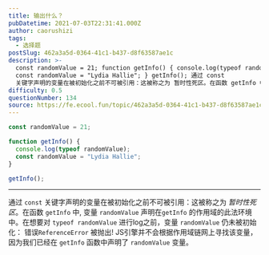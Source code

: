 ```yaml
---
title: 输出什么？
pubDatetime: 2021-07-03T22:31:41.000Z
author: caorushizi
tags:
  - 选择题
postSlug: 462a3a5d-0364-41c1-b437-d8f63587ae1c
description: >-
  const randomValue = 21; function getInfo() { console.log(typeof randomValue);
  const randomValue = "Lydia Hallie"; } getInfo(); 通过 const
  关键字声明的变量在被初始化之前不可被引用：这被称之为 暂时性死区。在函数 getInfo 中, 变量 randomValue 声
difficulty: 0.5
questionNumber: 134
source: https://fe.ecool.fun/topic/462a3a5d-0364-41c1-b437-d8f63587ae1c
---
```


```javascript
const randomValue = 21;

function getInfo() {
  console.log(typeof randomValue);
  const randomValue = "Lydia Hallie";
}

getInfo();
```

---

通过 `const` 关键字声明的变量在被初始化之前不可被引用：这被称之为 _暂时性死区_。在函数 `getInfo` 中, 变量 `randomValue` 声明在`getInfo` 的作用域的此法环境中。在想要对 `typeof randomValue` 进行log之前，变量 `randomValue` 仍未被初始化： 错误`ReferenceError` 被抛出! JS引擎并不会根据作用域链网上寻找该变量，因为我们已经在 `getInfo` 函数中声明了 `randomValue` 变量。
